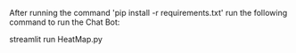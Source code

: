 After running the command 'pip install -r requirements.txt' run the following command to run the Chat Bot:

streamlit run HeatMap.py
